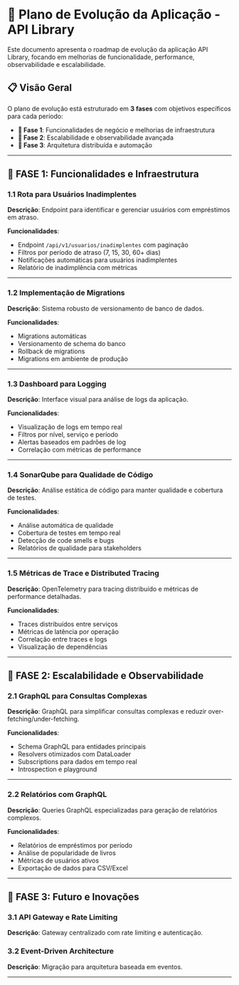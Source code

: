 # 🚀 Plano de Evolução da Aplicação - API Library

Este documento apresenta o roadmap de evolução da aplicação API Library, focando em melhorias de funcionalidade, performance, observabilidade e escalabilidade.

## 📋 **Visão Geral**

O plano de evolução está estruturado em **3 fases** com objetivos específicos para cada período:

- **🎯 Fase 1**: Funcionalidades de negócio e melhorias de infraestrutura
- **🚀 Fase 2**: Escalabilidade e observabilidade avançada
- **🌟 Fase 3**: Arquitetura distribuída e automação

---

## 🎯 **FASE 1: Funcionalidades e Infraestrutura**

### **1.1 Rota para Usuários Inadimplentes**

**Descrição**: Endpoint para identificar e gerenciar usuários com empréstimos em atraso.

**Funcionalidades**:
- Endpoint `/api/v1/usuarios/inadimplentes` com paginação
- Filtros por período de atraso (7, 15, 30, 60+ dias)
- Notificações automáticas para usuários inadimplentes
- Relatório de inadimplência com métricas

---

### **1.2 Implementação de Migrations**

**Descrição**: Sistema robusto de versionamento de banco de dados.

**Funcionalidades**:
- Migrations automáticas
- Versionamento de schema do banco
- Rollback de migrations
- Migrations em ambiente de produção

---

### **1.3 Dashboard para Logging**

**Descrição**: Interface visual para análise de logs da aplicação.

**Funcionalidades**:
- Visualização de logs em tempo real
- Filtros por nível, serviço e período
- Alertas baseados em padrões de log
- Correlação com métricas de performance

---

### **1.4 SonarQube para Qualidade de Código**

**Descrição**: Análise estática de código para manter qualidade e cobertura de testes.

**Funcionalidades**:
- Análise automática de qualidade
- Cobertura de testes em tempo real
- Detecção de code smells e bugs
- Relatórios de qualidade para stakeholders

---

### **1.5 Métricas de Trace e Distributed Tracing**

**Descrição**: OpenTelemetry para tracing distribuído e métricas de performance detalhadas.

**Funcionalidades**:
- Traces distribuídos entre serviços
- Métricas de latência por operação
- Correlação entre traces e logs
- Visualização de dependências

---

## 🚀 **FASE 2: Escalabilidade e Observabilidade**

### **2.1 GraphQL para Consultas Complexas**

**Descrição**: GraphQL para simplificar consultas complexas e reduzir over-fetching/under-fetching.

**Funcionalidades**:
- Schema GraphQL para entidades principais
- Resolvers otimizados com DataLoader
- Subscriptions para dados em tempo real
- Introspection e playground

---

### **2.2 Relatórios com GraphQL**

**Descrição**: Queries GraphQL especializadas para geração de relatórios complexos.

**Funcionalidades**:
- Relatórios de empréstimos por período
- Análise de popularidade de livros
- Métricas de usuários ativos
- Exportação de dados para CSV/Excel

---

## 🌟 **FASE 3: Futuro e Inovações**

### **3.1 API Gateway e Rate Limiting**

**Descrição**: Gateway centralizado com rate limiting e autenticação.

### **3.2 Event-Driven Architecture**

**Descrição**: Migração para arquitetura baseada em eventos.

---